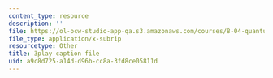 ```yaml
---
content_type: resource
description: ''
file: https://ol-ocw-studio-app-qa.s3.amazonaws.com/courses/8-04-quantum-physics-i-spring-2016/a9c8d725a14dd96bcc8a3fd8ce05811d_z79v39lMR3k.srt
file_type: application/x-subrip
resourcetype: Other
title: 3play caption file
uid: a9c8d725-a14d-d96b-cc8a-3fd8ce05811d
---
```

